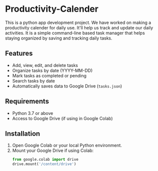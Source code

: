 # Productivity-Calender
This is a python app development project. We have worked on making a productivity calender for daily use. It'll help us track and update our daily activities. It is a simple command-line based task manager that helps staying organized by saving and tracking  daily tasks.  

## Features
- Add, view, edit, and delete tasks  
- Organize tasks by date (YYYY-MM-DD)  
- Mark tasks as completed or pending  
- Search tasks by date  
- Automatically saves data to Google Drive (`tasks.json`)

## Requirements
- Python 3.7 or above  
- Access to Google Drive (if using in Google Colab)

## Installation
1. Open Google Colab or your local Python environment.
2. Mount your Google Drive if using Colab:
   ```python
   from google.colab import drive
   drive.mount('/content/drive')
